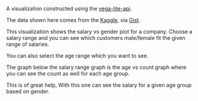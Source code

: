 A visualization constructed using the [vega-lite-api](https://github.com/vega/vega-lite-api/).

The data shown here comes from the [Kaggle](https://www.kaggle.com/shubh0799/churn-modelling), via [Gist](https://gist.githubusercontent.com/arjunrao796123/7c30f2b6d4a3a3746b0154260a7f46e8/raw/733351a9f0e58e194bfe4d6c21253cdf186c7b90/Churn_data.csv).


This visualization shows the salary vs gender plot for a company.
Choose a salary range and you can see which customers male/female fit the given range of salaries.

You can also select the age range which you want to see.

The graph below the salary range graph is the age vs count graph where you can see the count as well for each age group.

This is of great help,
With this one can see the salary for a given age group based on gender.